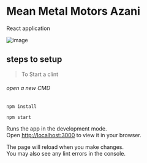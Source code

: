 
# Mean Metal Motors Azani



React application

![image](https://user-images.githubusercontent.com/76097762/209159381-9dd07cfb-efcb-406d-aca5-50427e5eb278.png)


## steps to setup



> To Start a clint



###### open a new CMD

```
npm install  

npm start

```

Runs the app in the development mode.\
Open [http://localhost:3000](http://localhost:3000) to view it in your browser.

The page will reload when you make changes.\
You may also see any lint errors in the console.
